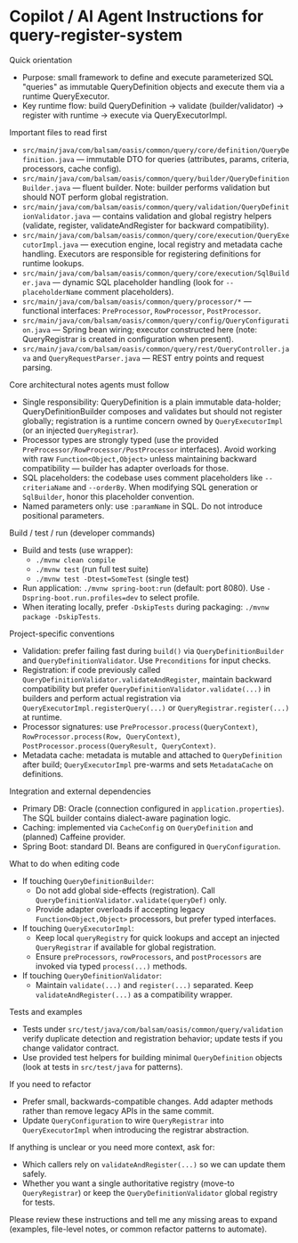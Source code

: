 # Copilot / AI Agent Instructions for query-register-system

Quick orientation
- Purpose: small framework to define and execute parameterized SQL "queries" as immutable QueryDefinition objects and execute them via a runtime QueryExecutor.
- Key runtime flow: build QueryDefinition -> validate (builder/validator) -> register with runtime -> execute via QueryExecutorImpl.

Important files to read first
- `src/main/java/com/balsam/oasis/common/query/core/definition/QueryDefinition.java` — immutable DTO for queries (attributes, params, criteria, processors, cache config).
- `src/main/java/com/balsam/oasis/common/query/builder/QueryDefinitionBuilder.java` — fluent builder. Note: builder performs validation but should NOT perform global registration.
- `src/main/java/com/balsam/oasis/common/query/validation/QueryDefinitionValidator.java` — contains validation and global registry helpers (validate, register, validateAndRegister for backward compatibility).
- `src/main/java/com/balsam/oasis/common/query/core/execution/QueryExecutorImpl.java` — execution engine, local registry and metadata cache handling. Executors are responsible for registering definitions for runtime lookups.
- `src/main/java/com/balsam/oasis/common/query/core/execution/SqlBuilder.java` — dynamic SQL placeholder handling (look for `--placeholderName` comment placeholders).
- `src/main/java/com/balsam/oasis/common/query/processor/*` — functional interfaces: `PreProcessor`, `RowProcessor`, `PostProcessor`.
- `src/main/java/com/balsam/oasis/common/query/config/QueryConfiguration.java` — Spring bean wiring; executor constructed here (note: QueryRegistrar is created in configuration when present).
- `src/main/java/com/balsam/oasis/common/query/rest/QueryController.java` and `QueryRequestParser.java` — REST entry points and request parsing.

Core architectural notes agents must follow
- Single responsibility: QueryDefinition is a plain immutable data-holder; QueryDefinitionBuilder composes and validates but should not register globally; registration is a runtime concern owned by `QueryExecutorImpl` (or an injected `QueryRegistrar`).
- Processor types are strongly typed (use the provided `PreProcessor/RowProcessor/PostProcessor` interfaces). Avoid working with raw `Function<Object,Object>` unless maintaining backward compatibility — builder has adapter overloads for those.
- SQL placeholders: the codebase uses comment placeholders like `--criteriaName` and `--orderBy`. When modifying SQL generation or `SqlBuilder`, honor this placeholder convention.
- Named parameters only: use `:paramName` in SQL. Do not introduce positional parameters.

Build / test / run (developer commands)
- Build and tests (use wrapper):
  - `./mvnw clean compile`
  - `./mvnw test` (run full test suite)
  - `./mvnw test -Dtest=SomeTest` (single test)
- Run application: `./mvnw spring-boot:run` (default: port 8080). Use `-Dspring-boot.run.profiles=dev` to select profile.
- When iterating locally, prefer `-DskipTests` during packaging: `./mvnw package -DskipTests`.

Project-specific conventions
- Validation: prefer failing fast during `build()` via `QueryDefinitionBuilder` and `QueryDefinitionValidator`. Use `Preconditions` for input checks.
- Registration: if code previously called `QueryDefinitionValidator.validateAndRegister`, maintain backward compatibility but prefer `QueryDefinitionValidator.validate(...)` in builders and perform actual registration via `QueryExecutorImpl.registerQuery(...)` or `QueryRegistrar.register(...)` at runtime.
- Processor signatures: use `PreProcessor.process(QueryContext)`, `RowProcessor.process(Row, QueryContext)`, `PostProcessor.process(QueryResult, QueryContext)`.
- Metadata cache: metadata is mutable and attached to `QueryDefinition` after build; `QueryExecutorImpl` pre-warms and sets `MetadataCache` on definitions.

Integration and external dependencies
- Primary DB: Oracle (connection configured in `application.properties`). The SQL builder contains dialect-aware pagination logic.
- Caching: implemented via `CacheConfig` on `QueryDefinition` and (planned) Caffeine provider.
- Spring Boot: standard DI. Beans are configured in `QueryConfiguration`.

What to do when editing code
- If touching `QueryDefinitionBuilder`:
  - Do not add global side-effects (registration). Call `QueryDefinitionValidator.validate(queryDef)` only.
  - Provide adapter overloads if accepting legacy `Function<Object,Object>` processors, but prefer typed interfaces.
- If touching `QueryExecutorImpl`:
  - Keep local `queryRegistry` for quick lookups and accept an injected `QueryRegistrar` if available for global registration.
  - Ensure `preProcessors`, `rowProcessors`, and `postProcessors` are invoked via typed `process(...)` methods.
- If touching `QueryDefinitionValidator`:
  - Maintain `validate(...)` and `register(...)` separated. Keep `validateAndRegister(...)` as a compatibility wrapper.

Tests and examples
- Tests under `src/test/java/com/balsam/oasis/common/query/validation` verify duplicate detection and registration behavior; update tests if you change validator contract.
- Use provided test helpers for building minimal `QueryDefinition` objects (look at tests in `src/test/java` for patterns).

If you need to refactor
- Prefer small, backwards-compatible changes. Add adapter methods rather than remove legacy APIs in the same commit.
- Update `QueryConfiguration` to wire `QueryRegistrar` into `QueryExecutorImpl` when introducing the registrar abstraction.

If anything is unclear or you need more context, ask for:
- Which callers rely on `validateAndRegister(...)` so we can update them safely.
- Whether you want a single authoritative registry (move-to `QueryRegistrar`) or keep the `QueryDefinitionValidator` global registry for tests.

Please review these instructions and tell me any missing areas to expand (examples, file-level notes, or common refactor patterns to automate).
